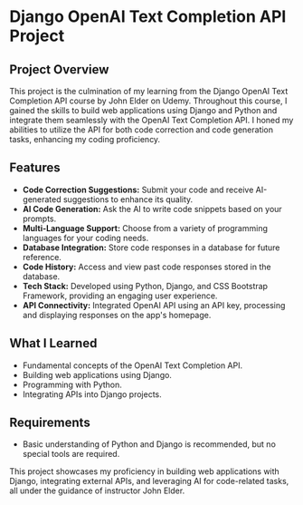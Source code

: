 # Django OpenAI Text Completion API Project

## Project Overview
This project is the culmination of my learning from the Django OpenAI Text Completion API course by John Elder on Udemy. Throughout this course, I gained the skills to build web applications using Django and Python and integrate them seamlessly with the OpenAI Text Completion API. I honed my abilities to utilize the API for both code correction and code generation tasks, enhancing my coding proficiency.

## Features
- **Code Correction Suggestions:** Submit your code and receive AI-generated suggestions to enhance its quality.
- **AI Code Generation:** Ask the AI to write code snippets based on your prompts.
- **Multi-Language Support:** Choose from a variety of programming languages for your coding needs.
- **Database Integration:** Store code responses in a database for future reference.
- **Code History:** Access and view past code responses stored in the database.
- **Tech Stack:** Developed using Python, Django, and CSS Bootstrap Framework, providing an engaging user experience.
- **API Connectivity:** Integrated OpenAI API using an API key, processing and displaying responses on the app's homepage.

## What I Learned
- Fundamental concepts of the OpenAI Text Completion API.
- Building web applications using Django.
- Programming with Python.
- Integrating APIs into Django projects.

## Requirements
- Basic understanding of Python and Django is recommended, but no special tools are required.

This project showcases my proficiency in building web applications with Django, integrating external APIs, and leveraging AI for code-related tasks, all under the guidance of instructor John Elder.
